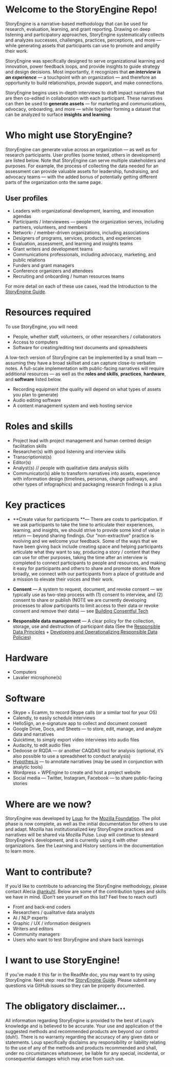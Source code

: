 # Welcome to the StoryEngine Repo!

StoryEngine is a narrative-based methodology that can be used for research, evaluation, learning, and grant reporting. Drawing on deep listening and participatory approaches, StoryEngine systematically collects and analyzes successes, challenges, practices, perceptions, and more — while generating assets that participants can use to promote and amplify their work.

StoryEngine was specifically designed to serve organizational learning and innovation, power feedback loops, and provide insights to guide strategy and design decisions. Most importantly, it recognizes that _**an interview is an experience**_ — a touchpoint with an organization — and therefore an opportunity to build relationships, provide support, and make connections.

StoryEngine begins uses in-depth interviews to draft impact narratives that are then co-edited in collaboration with each participant. These narratives can then be used to **generate assets** — for marketing and communications, advocacy, onboarding, and more — while together forming a dataset that can be analyzed to surface **insights and learning**.

# Who might use StoryEngine?

StoryEngine can generate value across an organization — as well as for research participants. User profiles \(some tested, others in development\) are listed below. Note that StoryEngine can serve multiple stakeholders and purposes. For example, the process of collecting the data needed for an assessment can provide valuable assets for leadership, fundraising, and advocacy teams — with the added bonus of potentially getting different parts of the organization onto the same page.

## User profiles

* Leaders with organizational development, learning, and innovation agendas
* Participants / Interviewees — people the organization serves, including partners, volunteers, and members
* Network- / member-driven organizations, including associations 
* Designers of programs, services, products, and experiences 
* Evaluation, assessment, and learning and insights teams
* Grant writers and development teams
* Communications professionals, including advocacy, marketing, and public relations 
* Funders and grant managers 
* Conference organizers and attendees 
* Recruiting and onboarding / human resources teams 

For more detail on each of these use cases, read the Introduction to the [StoryEngine Guide](https://loup.gitbooks.io/storyengine/content/).

# Resources required

To use StoryEngine, you will need:

* People, whether staff, volunteers, or other researchers / collaborators
* Access to computers
* Software for creating/editing text documents and spreadsheets

A low-tech version of StoryEngine can be implemented by a small team — assuming they have a broad skillset and can capture close-to verbatim notes. A full-scale implementation with public-facing narratives will require additional resources — as well as the **roles and skills**, **practices**, **hardware**, and **software** listed below.

* Recording equipment \(the quality will depend on what types of assets you plan to generate\)
* Audio editing software 
* A content management system and web hosting service

# Roles and skills

* Project lead with project management and human centred design facilitation skills
* Researcher\(s\) with good listening and interview skills
* Transcriptionist\(s\)
* Editor\(s\)
* Analyst\(s\) // people with qualitative data analysis skills
* Communicator\(s\) able to transform narratives into assets, experience with information design \(timelines, personas, change pathways, and other types of infographics\) and packaging research findings is a plus 

# Key practices

* **Create value for participants **— There are costs to participation. If we ask participants to take the time to articulate their experiences, learning, and insights, we should strive to provide some kind of value in return — beyond sharing findings. Our "non-extractive" practice is evolving and we welcome your feedback. Some of the ways that we have been giving back include creating space and helping participants articulate what they want to say, producing a story / content that they can use for other purposes, taking the time after an interview is completed to connect participants to people and resources, and making it easy for participants and others to share and promote stories. More broadly, we connect with our participants from a place of gratitude and a mission to elevate their voices and their work. 

* **Consent** — A system to request, document, and revoke consent — we typically use as two-step process with \(1\) consent to interview, and \(2\) consent to share or publish \(NOTE we are currently developing processes to allow participants to limit access to their data or revoke consent and remove their data\) — see [Building Consentful Tech](https://www.andalsotoo.net/2017/10/24/the-building-consentful-tech-zine-is-out/)

* **Responsible data management** — A clear policy for the collection, storage, use and destruction of participant data \(See the [Responsible Data Principles](https://responsibledata.io/2018/01/24/rd-101-responsible-data-principles/) + [Developing and Operationalizing Responsible Data Policies](https://lindaraftree.com/2016/10/31/developing-and-operationalizing-responsible-data-policies/)\)

# Hardware

* Computers
* Lavalier microphone\(s\)

# Software

* Skype + Ecamm, to record Skype calls \(or a similar tool for your OS\)
* Calendly, to easily schedule interviews
* HelloSign, an e-signature app to collect and document consent
* Google Drive, Docs, and Sheets — to store, edit, manage, and analyze data and narratives
* Quicktime, to simply export video interviews into audio files
* Audacity, to edit audio files
* Dedoose or RQDA — or another CAQDAS tool for analysis \(optional, it’s also possible to use a spreadsheet to conduct analysis\)
* [Hypothes.is](https://web.hypothes.is/) — to annotate narratives \(may be used in conjunction with analytic tools\)
* Wordpress + WPEngine to create and host a project website
* Social media — Twitter, Instagram, Facebook — to share public-facing stories 

# Where are we now?

StoryEngine was developed by [Loup](https://loup.design) for the [Mozilla Foundation](https://mozilla.org). The pilot phase is now complete, as well as the initial documentation for others to use and adapt. Mozilla has institutionalized key StoryEngine practices and narratives will be shared via Mozilla Pulse. Loup will continue to steward StoryEngine’s development, and is currently using it with other organizations. See the Learning and History sections in the documentation to learn more.

# Want to contribute?

If you’d like to contribute to advancing the StoryEngine methodology, please contact Alecia [@ankuhl](https://github.com/ankuhl). Below are some of the contribution types and skills we have in mind. \(Don’t see yourself on this list? Feel free to reach out!\)

* Front and back-end coders
* Researchers / qualitative data analysts
* AI / NLP experts
* Graphic / UX / information designers
* Writers and editors
* Community managers
* Users who want to test StoryEngine and share back learnings

# I want to use StoryEngine!

If you’ve made it this far in the ReadMe doc, you may want to try using StoryEngine. Next step: read the [StoryEngine Guide](https://loup.gitbooks.io/storyengine/content/). Please submit any questions via GitHub issues so they can be properly documented.

# The obligatory disclaimer...

All information regarding StoryEngine is provided to the best of Loup’s knowledge and is believed to be accurate. Your use and application of the suggested methods and recommended products are beyond our control \(duh!\). There is no warranty regarding the accuracy of any given data or statements. Loup specifically disclaims any responsibility or liability relating to the use of any of the methods and products recommended and shall, under no circumstances whatsoever, be liable for any special, incidental, or consequential damages which may arise from such use.

